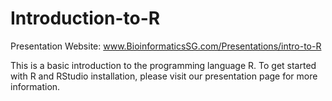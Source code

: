 # Introduction-to-R

Presentation Website: www.BioinformaticsSG.com/Presentations/intro-to-R

This is a basic introduction to the programming language R. To get started with R and RStudio installation, please visit our presentation page for more information.

